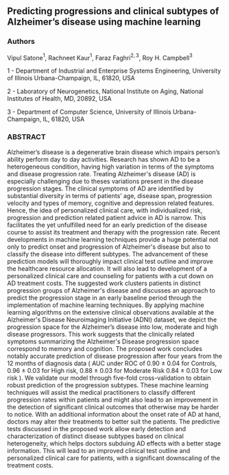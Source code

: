 ## Predicting progressions and clinical subtypes of Alzheimer’s disease using machine learning 
### Authors

Vipul Satone$^{1}$, Rachneet Kaur$^{1}$, Faraz Faghri$^{2, 3}$, Roy H. Campbell$^{3}$

1 - Department of Industrial and Enterprise Systems Engineering, University of Illinois Urbana-Champaign, IL, 61820, USA

2 - Laboratory of Neurogenetics, National Institute on Aging, National Institutes of Health, MD, 20892, USA

3 - Department of Computer Science, University of Illinois Urbana-Champaign, IL, 61820, USA

### ABSTRACT
Alzheimer’s disease is a degenerative brain disease which impairs person’s ability perform day to day activities. Research has shown AD to be a heterogeneous condition, having high variation in terms of the symptoms and disease progression rate. Treating Alzheimer's disease (AD) is especially challenging due to theses variations present in the disease progression stages.  The clinical symptoms of AD are identified by substantial diversity in terms of patients’ age, disease span, progression velocity and types of memory, cognitive and depression related features. Hence, the idea of personalized clinical care, with individualized risk, progression and prediction related patient advice in AD is narrow. This facilitates the yet unfulfilled need for an early prediction of the disease course to assist its treatment and therapy with the progression rate. 
Recent developments in machine learning techniques provide a huge potential not only to predict onset and progression of Alzheimer's disease but also to classify the disease into different subtypes. The advancement of these prediction models will thoroughly impact clinical test outline and improve the healthcare resource allocation. It will also lead to development of a personalized clinical care and counseling for patients with a cut down on AD treatment costs. The suggested work clusters patients in distinct progression groups of Alzheimer's disease and discusses an approach to predict the progression stage in an early baseline period through the implementation of machine learning techniques. By applying machine learning algorithms on the extensive clinical observations available at the Alzheimer's Disease Neuroimaging Initiative (ADNI) dataset, we depict the progression space for the Alzheimer’s disease into low, moderate and high disease progressors. This work suggests that the clinically related symptoms summarizing the Alzheimer's Disease progression space correspond to memory and cognition. The proposed work concludes notably accurate prediction of disease progression after four years from the 12 months of  diagnosis data ( AUC under ROC of 0.90 ± 0.04 for Controls, 0.96 ± 0.03 for High risk, 0.88 ± 0.03 for Moderate Risk 0.84 ± 0.03 for Low risk ). We validate our model through five-fold cross-validation to obtain robust prediction of the progression subtypes. These machine learning techniques will assist the medical practitioners to classify different progression 	rates within patients and might also lead to an improvement in the detection of significant clinical outcomes that otherwise may be harder to notice. With an additional  information about the onset rate of AD at hand, doctors may alter their treatments to better suit the patients. The predictive tests discussed in the proposed work allow early detection and characterization of distinct disease subtypes based on clinical heterogeneity, which helps doctors subduing AD effects with a better stage information. This will lead to an improved clinical test outline and personalized clinical care for patients, with a significant downscaling of the treatment costs.

